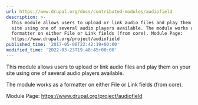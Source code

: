 ```yaml
---
url: https://www.drupal.org/docs/contributed-modules/audiofield
description: >-
  This module allows users to upload or link audio files and play them on your
  site using one of several audio players available. The module works as a
  formatter on either File or Link fields (from core). Module Page:
  https://www.drupal.org/project/audiofield
published_time: '2017-05-08T22:42:19+00:00'
modified_time: '2022-03-23T19:48:45+00:00'
---
```

This module allows users to upload or link audio files and play them on your site using one of several audio players available.

The module works as a formatter on either File or Link fields (from core).

Module Page: <https://www.drupal.org/project/audiofield>